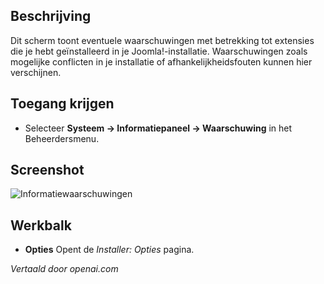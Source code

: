 <!-- Filename: Help4.x:Information:_Warnings  / Display title: Informatie: Waarschuwingen -->

## Beschrijving

Dit scherm toont eventuele waarschuwingen met betrekking tot extensies die je hebt geïnstalleerd in je Joomla!-installatie. Waarschuwingen zoals mogelijke conflicten in je installatie of afhankelijkheidsfouten kunnen hier verschijnen.

## Toegang krijgen

- Selecteer **Systeem → Informatiepaneel → Waarschuwing** in het Beheerdersmenu.

## Screenshot

![Informatiewaarschuwingen](../../../nl/images/information/warnings.png)

## Werkbalk

- **Opties** Opent de *Installer: Opties* pagina.

*Vertaald door openai.com*

